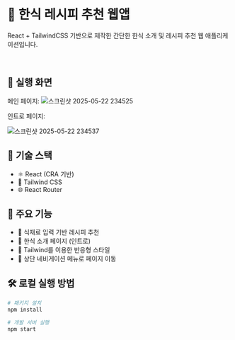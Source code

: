 # 🥘 한식 레시피 추천 웹앱

React + TailwindCSS 기반으로 제작한 간단한 한식 소개 및 레시피 추천 웹 애플리케이션입니다.

<br/>

## 📸 실행 화면

메인 페이지:
![스크린샷 2025-05-22 234525](https://github.com/user-attachments/assets/19f41a71-a518-4fbd-b091-9436e942eeed)



인트로 페이지:

![스크린샷 2025-05-22 234537](https://github.com/user-attachments/assets/3a0414db-3a24-4575-9809-188cd3d3ceaf)




## 🔧 기술 스택

- ⚛️ React (CRA 기반)
- 🎨 Tailwind CSS
- 🌐 React Router



## 🚀 주요 기능

- 🥬 식재료 입력 기반 레시피 추천
- 🍚 한식 소개 페이지 (인트로)
- 🌈 Tailwind를 이용한 반응형 스타일
- 🔗 상단 네비게이션 메뉴로 페이지 이동


## 🛠 로컬 실행 방법

```bash
# 패키지 설치
npm install

# 개발 서버 실행
npm start
